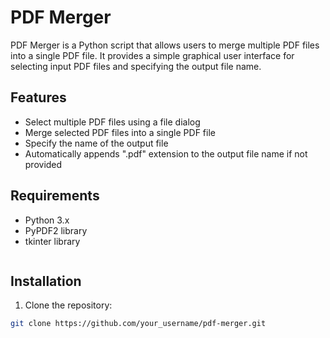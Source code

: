 # PDF Merger

PDF Merger is a Python script that allows users to merge multiple PDF files into a single PDF file. It provides a simple graphical user interface for selecting input PDF files and specifying the output file name.

## Features

- Select multiple PDF files using a file dialog
- Merge selected PDF files into a single PDF file
- Specify the name of the output file
- Automatically appends ".pdf" extension to the output file name if not provided

## Requirements

- Python 3.x
- PyPDF2 library
- tkinter library
  
```pip install tkinter PyPDF2
```

## Installation

1. Clone the repository:

```bash
git clone https://github.com/your_username/pdf-merger.git
